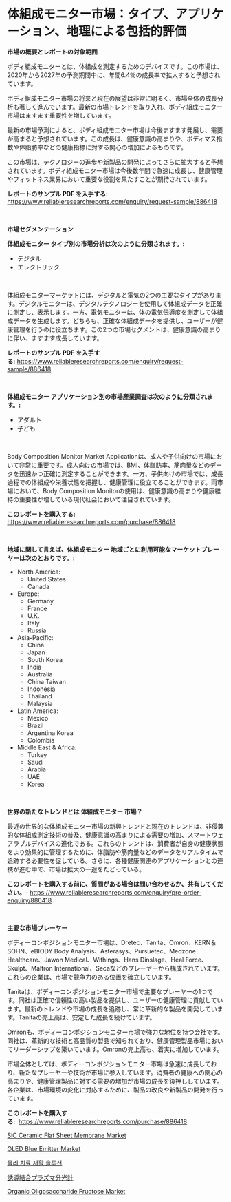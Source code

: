 <p><h1>体組成モニター市場：タイプ、アプリケーション、地理による包括的評価</h1></p><p><strong>市場の概要とレポートの対象範囲</strong></p>
<p><p>ボディ組成モニターとは、体組成を測定するためのデバイスです。この市場は、2020年から2027年の予測期間中に、年間6.4％の成長率で拡大すると予想されています。</p><p>ボディ組成モニター市場の将来と現在の展望は非常に明るく、市場全体の成長分析も著しく進んでいます。最新の市場トレンドを取り入れ、ボディ組成モニター市場はますます重要性を増しています。</p><p>最新の市場予測によると、ボディ組成モニター市場は今後ますます発展し、需要が高まると予想されています。この成長は、健康意識の高まりや、ボディマス指数や体脂肪率などの健康指標に対する関心の増加によるものです。</p><p>この市場は、テクノロジーの進歩や新製品の開発によってさらに拡大すると予想されています。ボディ組成モニター市場は今後数年間で急速に成長し、健康管理やフィットネス業界において重要な役割を果たすことが期待されています。</p></p>
<p><strong>レポートのサンプル PDF を入手する:</strong> <a href="https://www.reliableresearchreports.com/enquiry/request-sample/886418">https://www.reliableresearchreports.com/enquiry/request-sample/886418</a></p>
<p>&nbsp;</p>
<p><strong>市場セグメンテーション</strong></p>
<p><strong>体組成モニター タイプ別の市場分析は次のように分類されます。:</strong></p>
<p><ul><li>デジタル</li><li>エレクトリック</li></ul></p>
<p>&nbsp;</p>
<p><p>体組成モニターマーケットには、デジタルと電気の2つの主要なタイプがあります。デジタルモニターは、デジタルテクノロジーを使用して体組成データを正確に測定し、表示します。一方、電気モニターは、体の電気伝導度を測定して体組成データを生成します。どちらも、正確な体組成データを提供し、ユーザーが健康管理を行うのに役立ちます。この2つの市場セグメントは、健康意識の高まりに伴い、ますます成長しています。</p></p>
<p><strong>レポートのサンプル PDF を入手する:</strong>&nbsp;<a href="https://www.reliableresearchreports.com/enquiry/request-sample/886418">https://www.reliableresearchreports.com/enquiry/request-sample/886418</a></p>
<p>&nbsp;</p>
<p><strong> 体組成モニター アプリケーション別の市場産業調査は次のように分類されます。:</strong></p>
<p><ul><li>アダルト</li><li>子ども</li></ul></p>
<p>&nbsp;</p>
<p><p>Body Composition Monitor Market Applicationは、成人や子供向けの市場において非常に重要です。成人向けの市場では、BMI、体脂肪率、筋肉量などのデータを迅速かつ正確に測定することができます。一方、子供向けの市場では、成長過程での体組成や栄養状態を把握し、健康管理に役立てることができます。両市場において、Body Composition Monitorの使用は、健康意識の高まりや健康維持の重要性が増している現代社会において注目されています。</p></p>
<p><strong>このレポートを購入する:</strong>&nbsp; <a href="https://www.reliableresearchreports.com/purchase/886418">https://www.reliableresearchreports.com/purchase/886418</a></p>
<p>&nbsp;</p>
<p><strong>地域に関して言えば、体組成モニター 地域ごとに利用可能なマーケットプレーヤーは次のとおりです。:</strong></p>
<p><ul>
    <li>
        North America:
        <ul>
            <li>United States</li>
            <li>Canada</li>
        </ul>
    </li>
    <li>
        Europe:
        <ul>
            <li>Germany</li>
            <li>France</li>
            <li>U.K.</li>
            <li>Italy</li>
            <li>Russia</li>
        </ul>
    </li>
    <li>
        Asia-Pacific:
        <ul>
            <li>China</li>
            <li>Japan</li>
            <li>South Korea</li>
            <li>India</li>
            <li>Australia</li>
            <li>China Taiwan</li>
            <li>Indonesia</li>
            <li>Thailand</li>
            <li>Malaysia</li>
        </ul>
    </li>
    <li>
        Latin America:
        <ul>
            <li>Mexico</li>
            <li>Brazil</li>
            <li>Argentina Korea</li>
            <li>Colombia</li>
        </ul>
    </li>
    <li>
        Middle East & Africa:
        <ul>
            <li>Turkey</li>
            <li>Saudi</li>
            <li>Arabia</li>
            <li>UAE</li>
            <li>Korea</li>
        </ul>
    </li>
    </ul></p>
<p>&nbsp;</p>
<p><strong>世界の新たなトレンドとは 体組成モニター 市場？</strong></p>
<p><p>最近の世界的な体組成モニター市場の新興トレンドと現在のトレンドは、非侵襲的な体組成測定技術の普及、健康意識の高まりによる需要の増加、スマートウェアラブルデバイスの進化である。これらのトレンドは、消費者が自身の健康状態をより効果的に管理するために、体脂肪や筋肉量などのデータをリアルタイムで追跡する必要性を促している。さらに、各種健康関連のアプリケーションとの連携が進む中で、市場は拡大の一途をたどっている。</p></p>
<p><strong>このレポートを購入する前に、質問がある場合は問い合わせるか、共有してください。</strong>- <a href="https://www.reliableresearchreports.com/enquiry/pre-order-enquiry/886418">https://www.reliableresearchreports.com/enquiry/pre-order-enquiry/886418</a></p>
<p>&nbsp;</p>
<p><strong>主要な市場プレーヤー</strong></p>
<p><p>ボディーコンポジションモニター市場は、Dretec、Tanita、Omron、KERN＆SOHN、eBIODY Body Analysis、Asterasys、Pursuetec、Medzone Healthcare、Jawon Medical、Withings、Hans Dinslage、Heal Force、Skulpt、Maltron International、Secaなどのプレーヤーから構成されています。これらの企業は、市場で競争力のある位置を確立しています。</p><p>Tanitaは、ボディーコンポジションモニター市場で主要なプレーヤーの1つです。同社は正確で信頼性の高い製品を提供し、ユーザーの健康管理に貢献しています。最新のトレンドや市場の成長を追跡し、常に革新的な製品を開発しています。Tanitaの売上高は、安定した成長を続けています。</p><p>Omronも、ボディーコンポジションモニター市場で強力な地位を持つ会社です。同社は、革新的な技術と高品質の製品で知られており、健康管理製品市場においてリーダーシップを築いています。Omronの売上高も、着実に増加しています。</p><p>市場全体としては、ボディーコンポジションモニター市場は急速に成長しており、新たなプレーヤーや技術が市場に参入しています。消費者の健康への関心の高まりや、健康管理製品に対する需要の増加が市場の成長を後押ししています。各企業は、市場環境の変化に対応するために、製品の改良や新製品の開発を行っています。</p></p>
<p><strong>このレポートを購入する:</strong>&nbsp;&nbsp;<a href="https://www.reliableresearchreports.com/purchase/886418">https://www.reliableresearchreports.com/purchase/886418</a></p>
<p><p><a href="https://github.com/Krish2023na/Market-Research-Report-List-3/blob/main/sic-ceramic-flat-sheet-membrane-market.md">SiC Ceramic Flat Sheet Membrane Market</a></p><p><a href="https://issuu.com/reportprime-2/docs/oled-blue-emitter-market-size-2030.pptx">OLED Blue Emitter Market</a></p><p><a href="https://github.com/crfsywufhm81415/Market-Research-Report-List-1/blob/main/75970171408.md">물리 치료 재활 솔루션</a></p><p><a href="https://github.com/cnnriuez22368/Market-Research-Report-List-1/blob/main/72450601747.md">誘導結合プラズマ分光計</a></p><p><a href="https://view.publitas.com/reportprime-1/organic-oligosaccharide-fructose-market-centers-on-aspects-such-as-market-growth-market-share-market-opportunity-and-projected-forecasts-spanning-from-2024-to-2031/">Organic Oligosaccharide Fructose Market</a></p></p>